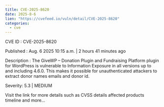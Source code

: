 ```yaml
--- 
title: CVE-2025-8620
date: 2025-8-6
lien: "https://cvefeed.io/vuln/detail/CVE-2025-8620"
categories:
  - cve
---
```


CVE ID : CVE-2025-8620

Published :  Aug. 6
2025
10:15 a.m. | 2 hours
41 minutes ago

Description : The GiveWP – Donation Plugin and Fundraising Platform plugin for WordPress is vulnerable to Information Exposure in all versions up to
and including
4.6.0. This makes it possible for unauthenticated attackers to extract donor names
emails
and donor id.

Severity: 5.3 | MEDIUM

Visit the link for more details
such as CVSS details
affected products
timeline
and more...
